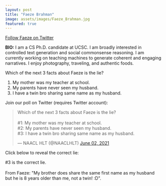 ```yaml
---
layout: post
title: "Faeze Brahman"
image: assets/images/Faeze_Brahman.jpg
featured: true
---
```

<a href="https://twitter.com/faeze_brh">Follow Faeze on Twitter</a>

**BIO:** I am a CS Ph.D. candidate at UCSC. I am broadly interested in controlled text generation and social commonsense reasoning. I am currently working on teaching machines to generate coherent and engaging narratives. I enjoy photography, traveling, and authentic foods. 

Which of the next 3 facts about Faeze is the lie?

1. My mother was my teacher at school.
2. My parents have never seen my husband.
3. I have a twin bro sharing same name as my husband.

Join our poll on Twitter (requires Twitter account):

<blockquote class="twitter-tweet" data-conversation="none"><p lang="en" dir="ltr">Which of the next 3 facts about Faeze is the lie?<br><br>#1: My mother was my teacher at school.<br>#2: My parents have never seen my husband.<br>#3: I have a twin bro sharing same name as my husband.</p>&mdash; NAACL HLT (@NAACLHLT) <a href="https://twitter.com/NAACLHLT/status/1400182595095302147">June 02, 2021</a></blockquote> <script async src="https://platform.twitter.com/widgets.js" charset="utf-8"></script>

Click below to reveal the correct lie:

<span class="spoiler">#3 is the correct lie. <br><br>From Faeze: "My brother does share the same first name as my husband but he is 8 years older than me, not a twin! :D"</span>.